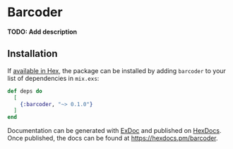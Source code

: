 # Barcoder

**TODO: Add description**

## Installation

If [available in Hex](https://hex.pm/docs/publish), the package can be installed
by adding `barcoder` to your list of dependencies in `mix.exs`:

```elixir
def deps do
  [
    {:barcoder, "~> 0.1.0"}
  ]
end
```

Documentation can be generated with [ExDoc](https://github.com/elixir-lang/ex_doc)
and published on [HexDocs](https://hexdocs.pm). Once published, the docs can
be found at <https://hexdocs.pm/barcoder>.

